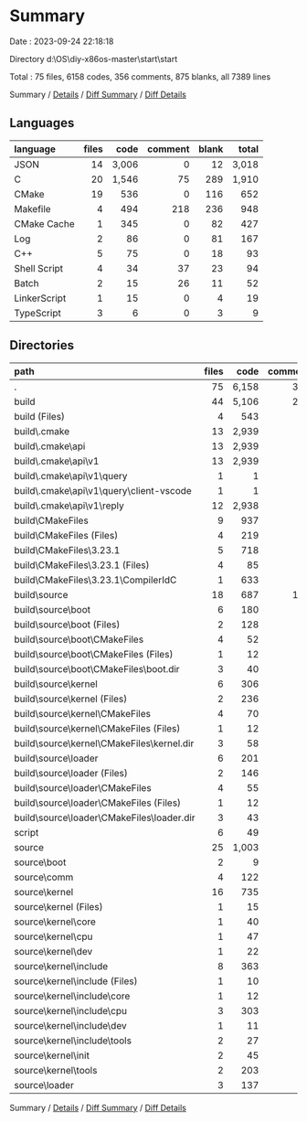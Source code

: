 # Summary

Date : 2023-09-24 22:18:18

Directory d:\\OS\\diy-x86os-master\\start\\start

Total : 75 files,  6158 codes, 356 comments, 875 blanks, all 7389 lines

Summary / [Details](details.md) / [Diff Summary](diff.md) / [Diff Details](diff-details.md)

## Languages
| language | files | code | comment | blank | total |
| :--- | ---: | ---: | ---: | ---: | ---: |
| JSON | 14 | 3,006 | 0 | 12 | 3,018 |
| C | 20 | 1,546 | 75 | 289 | 1,910 |
| CMake | 19 | 536 | 0 | 116 | 652 |
| Makefile | 4 | 494 | 218 | 236 | 948 |
| CMake Cache | 1 | 345 | 0 | 82 | 427 |
| Log | 2 | 86 | 0 | 81 | 167 |
| C++ | 5 | 75 | 0 | 18 | 93 |
| Shell Script | 4 | 34 | 37 | 23 | 94 |
| Batch | 2 | 15 | 26 | 11 | 52 |
| LinkerScript | 1 | 15 | 0 | 4 | 19 |
| TypeScript | 3 | 6 | 0 | 3 | 9 |

## Directories
| path | files | code | comment | blank | total |
| :--- | ---: | ---: | ---: | ---: | ---: |
| . | 75 | 6,158 | 356 | 875 | 7,389 |
| build | 44 | 5,106 | 279 | 665 | 6,050 |
| build (Files) | 4 | 543 | 53 | 139 | 735 |
| build\\.cmake | 13 | 2,939 | 0 | 12 | 2,951 |
| build\\.cmake\\api | 13 | 2,939 | 0 | 12 | 2,951 |
| build\\.cmake\\api\\v1 | 13 | 2,939 | 0 | 12 | 2,951 |
| build\\.cmake\\api\\v1\\query | 1 | 1 | 0 | 0 | 1 |
| build\\.cmake\\api\\v1\\query\\client-vscode | 1 | 1 | 0 | 0 | 1 |
| build\\.cmake\\api\\v1\\reply | 12 | 2,938 | 0 | 12 | 2,950 |
| build\\CMakeFiles | 9 | 937 | 61 | 259 | 1,257 |
| build\\CMakeFiles (Files) | 4 | 219 | 0 | 92 | 311 |
| build\\CMakeFiles\\3.23.1 | 5 | 718 | 61 | 167 | 946 |
| build\\CMakeFiles\\3.23.1 (Files) | 4 | 85 | 0 | 32 | 117 |
| build\\CMakeFiles\\3.23.1\\CompilerIdC | 1 | 633 | 61 | 135 | 829 |
| build\\source | 18 | 687 | 165 | 255 | 1,107 |
| build\\source\\boot | 6 | 180 | 48 | 71 | 299 |
| build\\source\\boot (Files) | 2 | 128 | 48 | 56 | 232 |
| build\\source\\boot\\CMakeFiles | 4 | 52 | 0 | 15 | 67 |
| build\\source\\boot\\CMakeFiles (Files) | 1 | 12 | 0 | 5 | 17 |
| build\\source\\boot\\CMakeFiles\\boot.dir | 3 | 40 | 0 | 10 | 50 |
| build\\source\\kernel | 6 | 306 | 66 | 107 | 479 |
| build\\source\\kernel (Files) | 2 | 236 | 66 | 92 | 394 |
| build\\source\\kernel\\CMakeFiles | 4 | 70 | 0 | 15 | 85 |
| build\\source\\kernel\\CMakeFiles (Files) | 1 | 12 | 0 | 5 | 17 |
| build\\source\\kernel\\CMakeFiles\\kernel.dir | 3 | 58 | 0 | 10 | 68 |
| build\\source\\loader | 6 | 201 | 51 | 77 | 329 |
| build\\source\\loader (Files) | 2 | 146 | 51 | 62 | 259 |
| build\\source\\loader\\CMakeFiles | 4 | 55 | 0 | 15 | 70 |
| build\\source\\loader\\CMakeFiles (Files) | 1 | 12 | 0 | 5 | 17 |
| build\\source\\loader\\CMakeFiles\\loader.dir | 3 | 43 | 0 | 10 | 53 |
| script | 6 | 49 | 63 | 34 | 146 |
| source | 25 | 1,003 | 14 | 176 | 1,193 |
| source\\boot | 2 | 9 | 4 | 8 | 21 |
| source\\comm | 4 | 122 | 0 | 26 | 148 |
| source\\kernel | 16 | 735 | 7 | 111 | 853 |
| source\\kernel (Files) | 1 | 15 | 0 | 4 | 19 |
| source\\kernel\\core | 1 | 40 | 2 | 6 | 48 |
| source\\kernel\\cpu | 1 | 47 | 0 | 9 | 56 |
| source\\kernel\\dev | 1 | 22 | 0 | 3 | 25 |
| source\\kernel\\include | 8 | 363 | 3 | 62 | 428 |
| source\\kernel\\include (Files) | 1 | 10 | 0 | 3 | 13 |
| source\\kernel\\include\\core | 1 | 12 | 0 | 5 | 17 |
| source\\kernel\\include\\cpu | 3 | 303 | 3 | 45 | 351 |
| source\\kernel\\include\\dev | 1 | 11 | 0 | 4 | 15 |
| source\\kernel\\include\\tools | 2 | 27 | 0 | 5 | 32 |
| source\\kernel\\init | 2 | 45 | 2 | 9 | 56 |
| source\\kernel\\tools | 2 | 203 | 0 | 18 | 221 |
| source\\loader | 3 | 137 | 3 | 31 | 171 |

Summary / [Details](details.md) / [Diff Summary](diff.md) / [Diff Details](diff-details.md)